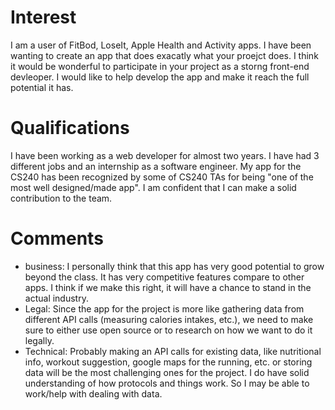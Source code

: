 # Interest
I am a user of FitBod, LoseIt, Apple Health and Activity apps. I have been wanting to create an app that does exacatly what your proejct does. I think it would be wonderful to participate in your project as a storng front-end devleoper. I would like to help develop the app and make it reach the full potential it has.

# Qualifications
I have been working as a web developer for almost two years. I have had 3 different jobs and an internship as a software engineer. My app for the CS240 has been recognized by some of CS240 TAs for being "one of the most well designed/made app". I am confident that I can make a solid contribution to the team.

# Comments
- business: I personally think that this app has very good potential to grow beyond the class. It has very competitive features compare to other apps. I think if we make this right, it will have a chance to stand in the actual industry. 
- Legal: Since the app for the project is more like gathering data from different API calls (measuring calories intakes, etc.), we need to make sure to either use open source or to research on how we want to do it legally.
- Technical: Probably making an API calls for existing data, like nutritional info, workout suggestion, google maps for the running, etc. or storing data will be the most challenging ones for the project. I do have solid understanding of how protocols and things work. So I may be able to work/help with dealing with data.
 
